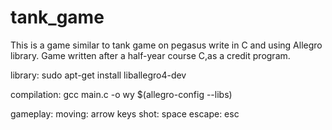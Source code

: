 # tank_game
This is a game similar to tank game on pegasus write in C and using Allegro library. 
Game written after a half-year course C,as a credit program.

library:
  sudo apt-get install liballegro4-dev

compilation:
  gcc main.c -o wy $(allegro-config --libs)

gameplay:
  moving: arrow keys
  shot: space
  escape: esc
